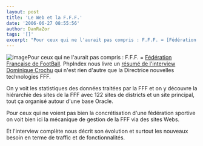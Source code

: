 ```yaml
---
layout: post
title: 'Le Web et la F.F.F.'
date: '2006-06-27 08:55:56'
author: DanRaZor
tags: '[]'
excerpt: "Pour ceux qui ne l'aurait pas compris : F.F.F. = [Fédération Française de FootBall](http://www.fff.fr/).     \nPhpIndex nous livre un [résumé de l'interview Dominique Crochu](http://www.phpindex.com/index.php/2006/06/27/2219-interview-de-dominique-crochu-web-et-fff)    qui n'est rien d'autre que la Directrice nouvelles technologies FFF.  \n  …"
---
```


![image]({http://www.treyve-paysages.com/imgs/logo_fff.gif})Pour ceux qui ne l'aurait pas compris : F.F.F. = [Fédération Française de FootBall](http://www.fff.fr/).
PhpIndex nous livre un [résumé de l'interview Dominique Crochu](http://www.phpindex.com/index.php/2006/06/27/2219-interview-de-dominique-crochu-web-et-fff)    qui n'est rien d'autre que la Directrice nouvelles technologies FFF.

On y voit les statistiques des données traitées par la FFF   et on y découvre la hiérarchie des sites de la FFF avec 122 sites de districts   et un site principal, tout ça organisé autour d'une base Oracle.

Pour ceux qui ne voient pas bien la concrétisation d'une fédération sportive   on voit bien ici la mécanique de gestion de la FFF via des sites Webs.

Et l'interview complète nous décrit son évolution et surtout les nouveaux   besoin en terme de traffic et de fonctionnalités.
